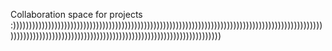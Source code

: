 Collaboration space for projects :)))))))))))))))))))))))))))))))))))))))))))))))))))))))))))))))))))))))))))))))))))))))))))))))))))))))))))))))))))))))))))))))))))))))))))))))))))))))))))))))))))
